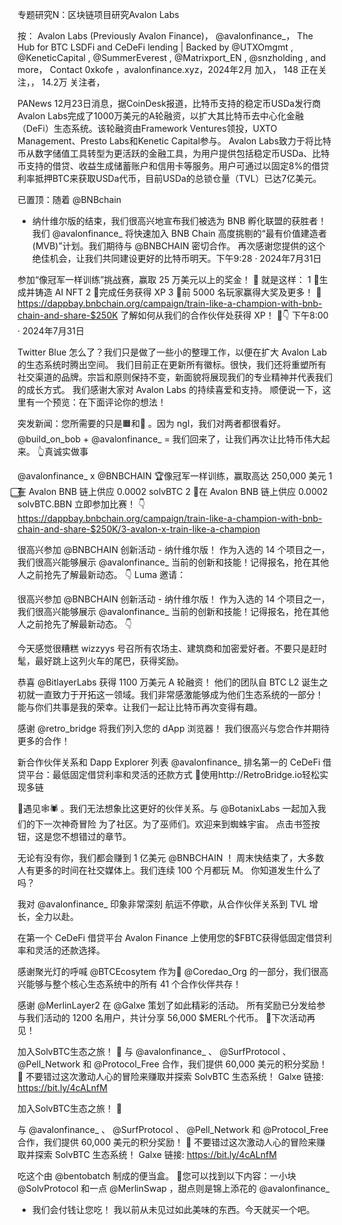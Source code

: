 专题研究N：区块链项目研究Avalon Labs

按：
Avalon Labs (Previously Avalon Finance)，
@avalonfinance_，
The Hub for BTC LSDFi and CeDeFi lending | Backed by 
@UTXOmgmt
, 
@KeneticCapital
, 
@SummerEverest
, 
@Matrixport_EN
, 
@snzholding
, and more，
Contact 0xkofe ，avalonfinance.xyz，2024年2月 加入，
148 正在关注，，
14.2万 关注者，

PANews 12月23日消息，据CoinDesk报道，比特币支持的稳定币USDa发行商Avalon Labs完成了1000万美元的A轮融资，以扩大其比特币去中心化金融（DeFi）生态系统。该轮融资由Framework Ventures领投，UXTO Management、Presto Labs和Kenetic Capital参与。
Avalon Labs致力于将比特币从数字储值工具转型为更活跃的金融工具，为用户提供包括稳定币USDa、比特币支持的借贷、收益生成储蓄账户和信用卡等服务。用户可通过以固定8%的借贷利率抵押BTC来获取USDa代币，目前USDa的总锁仓量（TVL）已达7亿美元。

已置顶：随着
@BNBchain
 - 纳什维尔版的结束，我们很高兴地宣布我们被选为 BNB 孵化联盟的获胜者！
我们
@avalonfinance_
将快速加入 BNB Chain 高度挑剔的“最有价值建造者 (MVB)”计划。我们期待与
@BNBCHAIN
密切合作。
再次感谢您提供的这个绝佳机会，让我们共同建设更好的比特币明天。下午9:28 · 2024年7月31日

参加“像冠军一样训练”挑战赛，赢取 25 万美元以上的奖金！ 🤑
就是这样：
1 ⃣生成并铸造 AI NFT
2 ⃣完成任务获得 XP
3 ⃣前 5000 名玩家赢得大奖及更多！
🔗 https://dappbay.bnbchain.org/campaign/train-like-a-champion-with-bnb-chain-and-share-$250K
了解如何从我们的合作伙伴处获得 XP！ 🧵👇
下午8:00 · 2024年7月31日

Twitter Blue 怎么了？我们只是做了一些小的整理工作，以便在扩大 Avalon Lab 的生态系统时腾出空间。
我们目前正在更新所有徽标。很快，我们还将重塑所有社交渠道的品牌。宗旨和原则保持不变，新面貌将展现我们的专业精神并代表我们的成长方式。
我们感谢大家对 Avalon Labs 的持续喜爱和支持。
顺便说一下，这里有一个预览：在下面评论你的想法！

突发新闻：您所需要的只是🟧和🎩 。因为 ngl，我们对两者都很看好。
@build_on_bob
 + 
@avalonfinance_
 = 我们回来了，让我们再次让比特币伟大起来。
👆真诚实做事

@avalonfinance_
 x 
@BNBCHAIN
🏆像冠军一样训练，赢取高达 250,000 美元
1 ⃣在 Avalon BNB 链上供应 0.0002 solvBTC
2 ⃣在 Avalon BNB 链上供应 0.0002 solvBTC.BBN
立即参加比赛！ 👇
https://dappbay.bnbchain.org/campaign/train-like-a-champion-with-bnb-chain-and-share-$250K/3-avalon-x-train-like-a-champion

很高兴参加
@BNBCHAIN
创新活动 - 纳什维尔版！
作为入选的 14 个项目之一，我们很高兴能够展示
@avalonfinance_
当前的创新和技能！记得报名，抢在其他人之前抢先了解最新动态。 👇
Luma 邀请：

很高兴参加
@BNBCHAIN
创新活动 - 纳什维尔版！
作为入选的 14 个项目之一，我们很高兴能够展示
@avalonfinance_
当前的创新和技能！记得报名，抢在其他人之前抢先了解最新动态。 👇

今天感觉很糟糕 wizzyys
号召所有农场主、建筑商和加密爱好者。不要只是赶时髦，最好跳上这列火车的尾巴，获得奖励。

恭喜
@BitlayerLabs
获得 1100 万美元 A 轮融资！
他们的团队自 BTC L2 诞生之初就一直致力于开拓这一领域。我们非常感激能够成为他们生态系统的一部分！
能与你们共事是我的荣幸。让我们一起让比特币再次变得有趣。

感谢
@retro_bridge
将我们列入您的 dApp 浏览器！
我们很高兴与您合作并期待更多的合作！

新合作伙伴关系和 Dapp Explorer 列表
@avalonfinance_
排名第一的 CeDeFi 借贷平台：最低固定借贷利率和灵活的还款方式
🔮使用http://RetroBridge.io轻松实现多链

🧙遇见🕸🕷 。我们无法想象比这更好的伙伴关系。与
@BotanixLabs
一起加入我们的下一次神奇冒险
为了社区。为了巫师们。欢迎来到蜘蛛宇宙。
点击书签按钮，这是您不想错过的章节。

无论有没有你，我们都会赚到 1 亿美元
@BNBCHAIN
 ！
周末快结束了，大多数人有更多的时间在社交媒体上。我们连续 100 个月都玩 M。
你知道发生什么了吗？

我对
@avalonfinance_
印象非常深刻
航运不停歇，从合作伙伴关系到 TVL 增长，全力以赴。

在第一个 CeDeFi 借贷平台 Avalon Finance 上使用您的$FBTC获得低固定借贷利率和灵活的还款选择。

感谢聚光灯的呼喊
@BTCEcosytem
作为🍊
@Coredao_Org
的一部分，我们很高兴能够与整个核心生态系统中的所有 41 个合作伙伴共存！

感谢
@MerlinLayer2
在
@Galxe
策划了如此精彩的活动。
所有奖励已分发给参与我们活动的 1200 名用户，共计分享 56,000 $MERL个代币。
🫡下次活动再见！

加入SolvBTC生态之旅！ 🌟
与
@avalonfinance_
 、 
@SurfProtocol
 、 
@Pell_Network
和
@Protocol_Free
合作，我们提供 60,000 美元的积分奖励！ 🎉
不要错过这次激动人心的冒险来赚取并探索 SolvBTC 生态系统！
Galxe 链接: https://bit.ly/4cALnfM

加入SolvBTC生态之旅！ 🌟

与
@avalonfinance_
 、 
@SurfProtocol
 、 
@Pell_Network
和
@Protocol_Free
合作，我们提供 60,000 美元的积分奖励！ 🎉
不要错过这次激动人心的冒险来赚取并探索 SolvBTC 生态系统！
Galxe 链接: https://bit.ly/4cALnfM

吃这个由
@bentobatch
制成的便当盒。
🍱您可以找到以下内容：一小块
@SolvProtocol
和一点
@MerlinSwap
 ，甜点则是锦上添花的
@avalonfinance_
 - 我们会付钱让您吃！
我以前从未见过如此美味的东西。今天就买一个吧。





